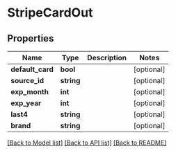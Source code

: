 # StripeCardOut

## Properties
Name | Type | Description | Notes
------------ | ------------- | ------------- | -------------
**default_card** | **bool** |  | [optional] 
**source_id** | **string** |  | [optional] 
**exp_month** | **int** |  | [optional] 
**exp_year** | **int** |  | [optional] 
**last4** | **string** |  | [optional] 
**brand** | **string** |  | [optional] 

[[Back to Model list]](../README.md#documentation-for-models) [[Back to API list]](../README.md#documentation-for-api-endpoints) [[Back to README]](../README.md)


